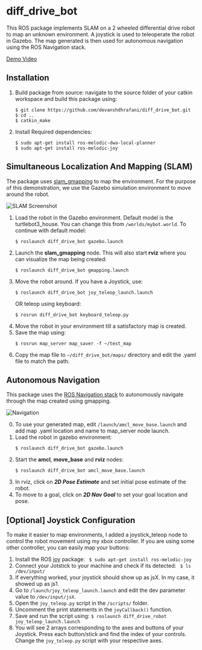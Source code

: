 
# diff_drive_bot

This ROS package implements SLAM on a 2 wheeled differential drive robot to map an unknown environment. A joystick is used to teleoperate the robot in Gazebo. The map generated is then used for autonomous navigation using the ROS Navigation stack.

[Demo Video](https://youtu.be/jbd2p1llsqA)

## Installation
1. Build package from source: navigate to the source folder of your catkin workspace and build this package using:
	```
	$ git clone https://github.com/devanshdhrafani/diff_drive_bot.git
	$ cd ..
	$ catkin_make
	```
2. Install Required dependencies:
	```
	$ sudo apt-get install ros-melodic-dwa-local-planner
	$ sudo apt-get install ros-melodic-joy
	```

## Simultaneous Localization And Mapping (SLAM)

The package uses [slam_gmapping](http://wiki.ros.org/slam_gmapping) to map the environment. For the purpose of this demonstration, we use the Gazebo simulation environment to move around the robot. 

![SLAM Screenshot](https://raw.githubusercontent.com/devanshdhrafani/diff_drive_bot/master/screenshots/slam_gmapping.png)

1. Load the robot in the Gazebo environment. Default model is the turtlebot3_house. You can change this from ```/worlds/mybot.world```. To continue with default model:
	```
	$ roslaunch diff_drive_bot gazebo.launch 
	```
2. Launch the **slam_gmapping** node. This will also start **rviz** where you can visualize the map being created:
	```
	$ roslaunch diff_drive_bot gmapping.launch
	```
3. Move the robot around. If you have a Joystick, use:
	 ```
	 $ roslaunch diff_drive_bot joy_teleop_launch.launch
	 ```
	 OR 
	 teleop using keyboard:
	 ```
	 $ rosrun diff_drive_bot keyboard_teleop.py 
	 ```
4. Move the robot in your environment till a satisfactory map is created. 
5. Save the map using:
	```
	$ rosrun map_server map_saver -f ~/test_map
	```
6. Copy the map file to ```~/diff_drive_bot/maps/``` directory and edit the .yaml file to match the path. 
	
## Autonomous Navigation
This package uses the [ROS Navigation stack](http://wiki.ros.org/navigation) to autonomously navigate through the map created using gmapping. 

![Navigation](https://raw.githubusercontent.com/devanshdhrafani/diff_drive_bot/master/screenshots/autonomous_navigation.png)
  
0. To use your generated map, edit ```/launch/amcl_move_base.launch``` and add map .yaml location and name to map_server node launch.
1. Load the robot in gazebo environment:
	```
	$ roslaunch diff_drive_bot gazebo.launch 
	```
2. Start the **amcl**, **move_base** and **rviz** nodes:
	```
	$ roslaunch diff_drive_bot amcl_move_base.launch
	```
3. In rviz, click on ***2D Pose Estimate*** and set initial pose estimate of the robot.
4. To move to a goal, click on ***2D Nav Goal*** to set your goal location and pose.  

##  [Optional] Joystick Configuration 

To make it easier to map environments, I added a joystick_teleop node to control the robot movement using my xbox controller. If you are using some other controller, you can easily map your buttons:

1. Install the ROS [joy](http://wiki.ros.org/joy) package:
	``` $ sudo apt-get install ros-melodic-joy``` 
2. Connect your Jotstick to your machine and check if its detected:
	```	$ ls /dev/input/```
3. If everything worked, your joystick should show up as jsX. In my case, it showed up as js1.
4. Go to ```/launch/joy_teleop_launch.launch``` and edit the dev parameter value to ```/dev/input/jsX```.
5. Open the ```joy_teleop.py``` script in the ```/scripts/``` folder.
6.  Uncomment the print statements in the ```joyCallback()``` function.
7. Save and run the script using:
	```$ roslaunch diff_drive_robot joy_teleop_launch.launch ```
8. You will see 2 arrays corresponding to the axes and buttons of your Joystick. Press each button/stick and find the index of your controls. Change the ```joy_teleop.py``` script with your respective axes.

